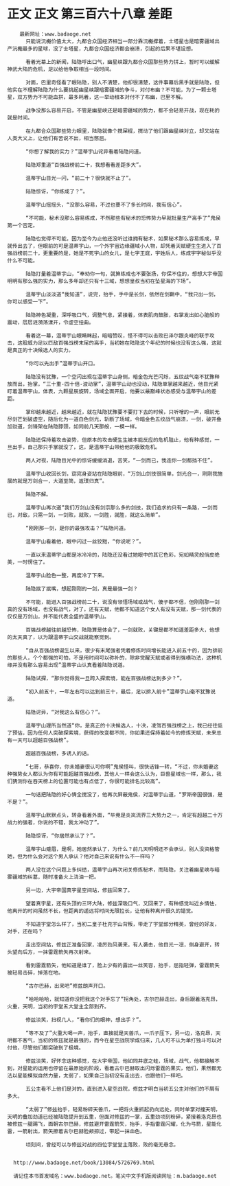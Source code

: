 # 正文 正文 第三百六十八章 差距
        最新网址：www.badaoge.net
          只能说沅櫆价值太大，九都合众国经济相当一部分靠沅櫆撑着，士塔星也是暗雾疆域出产沅櫆最多的星球，没了士塔星，九都合众国经济都会崩溃，引起的后果不堪设想。
      
          看着光幕上的新闻，陆隐呼出口气，幽星峡跟九都合众国那些势力拼上，暂时可以缓解神武大陆的危机，足以给他争取相当一段时间。
      
          对面，巴里奇怪看了眼陆隐，别人不清楚，他却很清楚，这件事幕后黑手就是陆隐，但他实在不理解陆隐为什么要挑起幽星峡跟暗雾疆域的争斗，对付布幽？不可能，为了一颗士塔星，双方势力不可能血拼，最多耗着，这一举动根本对付不了布幽，巴里不解。
      
          战争没那么容易开启，不管是幽星峡还是暗雾疆域的势力，都不会轻易开战，现在耗的就是时间。
      
          在九都合众国那些势力眼里，陆隐就像个搅屎棍，搅动了他们跟幽星峡对立，却又站在人类大义上，让他们有苦说不出，相当憋屈。
      
          “你想了解我的实力？”温蒂宇山诧异看着陆隐问道。
      
          陆隐郑重道“百强战榜前二十，我想看看差距多大”。
      
          温蒂宇山目光一闪，“前二十？很快就不止了”。
      
          陆隐惊讶，“你练成了？”。
      
          温蒂宇山摇摇头，“没那么容易，不过也要不了多长时间，我有信心”。
      
          “不可能，秘术没那么容易练成，不然那些有秘术的恐怖势力早就批量生产高手了”鬼侯第一个否定。
      
          陆隐也觉得不可能，因为至今为止他还没听过谁拥有秘术，如果秘术那么容易练成，早就传出去了，但眼前的可是温蒂宇山，一个外宇宙边缘疆域小人物，却凭着天赋硬生生进入了百强战榜前二十，更重要的是，她是不死宇山的女儿，是七字王庭，宇姓后人，练成宇字秘似乎没什么不可能。
      
          陆隐打量着温蒂宇山，“奉劝你一句，就算练成也不要张扬，你保不住的，想想大宇帝国明明有那么强的实力，那么多年却还只有十三域，想想皇叔当初在坠星海的下场”。
      
          温蒂宇山淡淡道“我知道”，说完，抬手，手中是长剑，依然在剑鞘中，“我只出一剑，你可以感受一下”。
      
          陆隐神色凝重，深呼吸口气，调整气息，紧接着，体表肌肉鼓胀，右掌发出如心脏般的震动，层层涟漪荡漾开，令虚空扭曲。
      
          看着这一幕，温蒂宇山眼睛眯起，暗暗赞叹，怪不得可以击败巴泽尔跟炎峰的联手攻击，这股威力足以匹敌百强战榜末尾的高手，当初她在陆隐这个年纪的时候也没有这么强，这就是真正的十决候选人的实力。
      
          “你可以先出手”温蒂宇山开口。
      
          陆隐没有犹豫，一个空闪出现在温蒂宇山身侧，暗金色光芒闪烁，五纹战气毫不犹豫释放而出，抬掌，“三十重-四十倍-波动掌”，温蒂宇山动也没动，陆隐单掌越来越近，他目光紧盯着温蒂宇山，体表，九颗星辰旋转，场域全面开启，他要以最巅峰状态感受与温蒂宇山的差距。
      
          掌印越来越近，越来越近，就在陆隐犹豫要不要打下去的时候，只听噌的一声，眼前无尽剑芒划破虚空，随后化为一道白色剑光，斩断了场域，令暗金色五纹战气崩溃，一剑，破开叠加劲道，剑锋架在陆隐脖颈，如同前几天那般，一模一样。
      
          陆隐还保持着攻击姿势，但原本的攻击硬生生被本能反应的危机阻止，他有种感觉，一旦出手，自己那只手掌就没了，这，是温蒂宇山带给他的极致危机。
      
          两人对视，陆隐目光中的惊讶缓缓消退，苦笑，“一剑而已，我连你一剑都挡不住”。
      
          温蒂宇山收回长剑，窈窕身姿站在陆隐眼前，“万剑山剑技很简单，剑光合一，刚刚我施展的就是万剑合一，大道至简，返璞归真”。
      
          陆隐不解。
      
          温蒂宇山再次道“我们万剑山没有剑宗那么多的剑技，我们追求的只有一条路，一剑而已，对敌，只需一剑，一剑败，就败，一剑胜，就胜，就这么简单”。
      
          “刚刚那一剑，是你的最强攻击？”陆隐问道。
      
          温蒂宇山看着他，眼中闪过一丝狡黠，“你说呢？”。
      
          一直以来温蒂宇山都是冰冷冷的，陆隐还没看过她眼中的其它色彩，宛如精灵般俏皮绝美，一时愣住了。
      
          温蒂宇山脸色一整，再度冷了下来。
      
          陆隐抿了抿嘴，想起刚刚的一剑，真是最强一剑？
      
          不可能，能进入百强战榜前二十，说没有领悟场域或战气，傻子都不信，但刚刚那一剑真的没有场域，也没有战气，对了，还有天赋，他都不知道这个女人有没有天赋，那一剑代表的仅仅是万剑山，并不能代表全盛的温蒂宇山。
      
          百强战榜越往前越恐怖，陆隐算是体会了，一剑就败，关键是都不知道差距多大，他想的太天真了，以为跟温蒂宇山交战就能察觉到。
      
          “自从百强战榜诞生以来，很少有末尾强者凭着修炼时间增长能进入前五十的，因为排前的那些人，个个都强的可怕，不是用时间可以弥补的，除非觉醒天赋或者得到强横功法，这种机缘并没有那么容易出现”温蒂宇山认真看着陆隐说道。
      
          陆隐试探，“那你觉得我一旦跨入探索境，能在百强战榜达到多少？”。
      
          “初入前五十，一年左右可以达到前三十，最后，足以排入前十”温蒂宇山毫不犹豫说道。
      
          陆隐诧异，“对我这么有信心？”。
      
          温蒂宇山理所当然道“你，是真正的十决候选人，十决，凌驾百强战榜之上，我已经往低了预估，因为任何人突破探索境，获得的改变都不同，你如果还保持着如今的修炼天赋，未来总有一天可以超越百强战榜”。
      
          超越百强战榜，多诱人的话。
      
          “七哥，恭喜你，你未婚妻很认可你啊”鬼侯怪叫，很快话锋一转，“不过，你未婚妻这种强势女人都认为你有可能超越百强战榜，其他人一样会这么认为，巨兽星域也一样，那么，我们猜测你在吞天榜上的位置可能也有点低了，你很可能排名比较高”。
      
          一句话把陆隐的好心情全搅没了，他再次屏蔽鬼侯，对温蒂宇山道，“罗斯帝国很强，是不是？”。
      
          温蒂宇山默默点头，转身看着外面，“毕竟是炎岚流界三大势力之一，肯定有超越二十万战力的强者，你说的不错，我太冲动了”。
      
          陆隐惊讶，“你居然承认了？”。
      
          温蒂宇山蹙眉，是啊，她居然承认了，为什么？前几天明明还不会承认，别人没资格管她，但为什么会对这个男人承认？他对自己来说有什么不一样吗？
      
          两人没在这个问题上多纠结，温蒂宇山再次闭关修炼秘术，而陆隐，关注着幽星峡与暗雾疆域的纠葛，随时准备火上浇油一把。
      
          另一边，大宇帝国真宇星空间站，修兹回来了。
      
          望着真宇星，还有头顶的三环大陆，修兹深吸口气，又回来了，有种感觉叫近乡情怯，他离开的时间虽然不长，但距离的遥远将时间无限拉长，让他有种离开很久的错觉。
      
          不知道宇堂怎么样了，当初二皇子杜克宇山背叛，带走了宇堂部分精英，曾经的好友，对手，还在吗？
      
          走出空间站，修兹正准备回家，凌厉劲风袭来，有人袭击，他目光一凛，侧身避开，转头望向后方，一抹雷霆箭矢再次射来。
      
          看到雷霆箭矢，他知道是谁了，脸上少有的露出一丝笑容，抬手，屈指轻弹，雷霆箭矢被轻易击碎，掉落在地。
      
          “古尔巴赫，出来吧”修兹朗声开口。
      
          “哈哈哈哈，就知道你没把我这个对手忘了”拐角处，古尔巴赫走出，身后跟着洛克昂，火重，天明，当初的宇堂五大堂主全部到齐。
      
          修兹淡笑，扫视几人，“看你们的眼神，想出手？”。
      
          “等不及了”火重大喝一声，抬手，直接就是天兽爪，一爪子压下，另一边，洛克昂，天明都不客气，当初的修兹就是最强的，而今在星空战院学成归来，几人可不认为单打独斗可以对付他，尽管他们都突破到了极境。
      
          修兹淡笑，好怀念这种感觉，在大宇帝国，他如同井底之蛙，场域，战气，他都接触不到，对星能的运用也停留在最原始的阶段，看着古尔巴赫取出闪烁雷霆的果实，他们，果然都无法以星能模拟自然力量，太弱了，如果自己当初没有走出去，也跟他们一样吧。
      
          五公主看不上他们是对的，直到进入星空战院，修兹才明白当初五公主对他们的不屑有多大。
      
          “太弱了”修兹抬手，轻易粉碎天兽爪，一把将火重抓起扔向远处，同时单掌对撞天明，天明的叠加劲道已经被陆隐提升到五重，但面对修兹的一掌，五重劲顷刻粉碎，紧接着洛克昂也被修兹一腿踢飞，面朝古尔巴赫，修兹避开雷霆箭矢，抬手，手指雷霆闪耀，化为弓箭，星能化雷，一箭射出，箭矢擦着古尔巴赫脸颊掠过，带起一抹血色。
      
          顷刻间，曾经可以与修兹对战的四位宇堂堂主落败，败的毫无悬念。
      
      
      http://www.badaoge.net/book/13084/5726769.html
      
      请记住本书首发域名：www.badaoge.net。笔尖中文手机版阅读网址：m.badaoge.net
